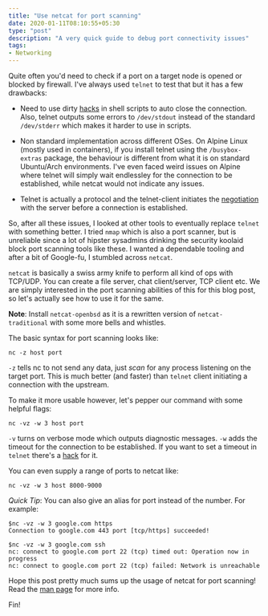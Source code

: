 ```yaml
---
title: "Use netcat for port scanning"
date: 2020-01-11T08:10:55+05:30
type: "post"
description: "A very quick guide to debug port connectivity issues"
tags:
- Networking
---
```


Quite often you'd need to check if a port on a target node is opened or blocked by firewall. I've always used `telnet` to test that but it has a few drawbacks:

- Need to use dirty [hacks](https://stackoverflow.com/questions/41476089/auto-exit-telnet-command-back-to-prompt-without-human-intervention-quit-close) in shell scripts to auto close the connection. Also, telnet outputs some errors to `/dev/stdout` instead of the standard `/dev/stderr` which makes it harder to use in scripts.

- Non standard implementation across different OSes. On Alpine Linux (mostly used in containers), if you install telnet using the `/busybox-extras` package, the behaviour is different from what it is on standard Ubuntu/Arch environments. I've even faced weird issues on Alpine where telnet will simply wait endlessley for the connection to be established, while netcat would not indicate any issues.

- Telnet is actually a protocol and the telnet-client initiates the [negotiation](http://mud-dev.wikidot.com/telnet:negotiation) with the server before a connection is established.

So, after all these issues, I looked at other tools to eventually replace `telnet` with something better. I tried `nmap` which is also a port scanner, but is unreliable since a lot of hipster sysadmins drinking the security koolaid block port scanning tools like these. I wanted a dependable tooling and after a bit of Google-fu, I stumbled across `netcat`.

`netcat` is basically a swiss army knife to perform all kind of ops with TCP/UDP. You can create a file server, chat client/server, TCP client etc. We are simply interested in the port scanning abilities of this for this blog post, so let's actually see how to use it for the same.

**Note**: Install `netcat-openbsd` as it is a rewritten version of `netcat-traditional` with some more bells and whistles.

The basic syntax for port scanning looks like:

`nc -z host port`

`-z` tells nc to not send any data, just _scan_ for any process listening on the target port. This is much better (and faster) than `telnet` client initiating a connection with the upstream.

To make it more usable however, let's pepper our command with some helpful flags:

`nc -vz -w 3 host port`

`-v` turns on verbose mode which outputs diagnostic messages. `-w` adds the timeout for the connection to be established. If you want to set a timeout in `telnet` there's a [hack](https://unix.stackexchange.com/questions/224623/telnet-command-with-custom-timeout-duration) for it.

You can even supply a range of ports to netcat like:

`nc -vz -w 3 host 8000-9000`

*Quick Tip*: You can also give an alias for port instead of the number. For example:

```shell
$nc -vz -w 3 google.com https
Connection to google.com 443 port [tcp/https] succeeded!

$nc -vz -w 3 google.com ssh
nc: connect to google.com port 22 (tcp) timed out: Operation now in progress
nc: connect to google.com port 22 (tcp) failed: Network is unreachable
```

Hope this post pretty much sums up the usage of netcat for port scanning! Read the [man page](https://linux.die.net/man/1/nc) for more info.

Fin!


